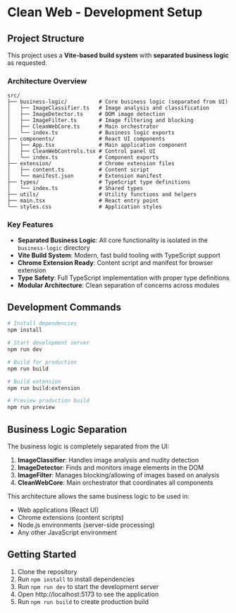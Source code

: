 # Clean Web - Development Setup

## Project Structure

This project uses a **Vite-based build system** with **separated business logic** as requested.

### Architecture Overview

```
src/
├── business-logic/          # Core business logic (separated from UI)
│   ├── ImageClassifier.ts   # Image analysis and classification
│   ├── ImageDetector.ts     # DOM image detection
│   ├── ImageFilter.ts       # Image filtering and blocking
│   ├── CleanWebCore.ts      # Main orchestrator
│   └── index.ts             # Business logic exports
├── components/              # React UI components
│   ├── App.tsx              # Main application component
│   ├── CleanWebControls.tsx # Control panel UI
│   └── index.ts             # Component exports
├── extension/               # Chrome extension files
│   ├── content.ts           # Content script
│   └── manifest.json        # Extension manifest
├── types/                   # TypeScript type definitions
│   └── index.ts             # Shared types
├── utils/                   # Utility functions and helpers
├── main.tsx                 # React entry point
└── styles.css               # Application styles
```

### Key Features

- **Separated Business Logic**: All core functionality is isolated in the `business-logic` directory
- **Vite Build System**: Modern, fast build tooling with TypeScript support
- **Chrome Extension Ready**: Content script and manifest for browser extension
- **Type Safety**: Full TypeScript implementation with proper type definitions
- **Modular Architecture**: Clean separation of concerns across modules

## Development Commands

```bash
# Install dependencies
npm install

# Start development server
npm run dev

# Build for production
npm run build

# Build extension
npm run build:extension

# Preview production build
npm run preview
```

## Business Logic Separation

The business logic is completely separated from the UI:

1. **ImageClassifier**: Handles image analysis and nudity detection
2. **ImageDetector**: Finds and monitors image elements in the DOM
3. **ImageFilter**: Manages blocking/allowing of images based on analysis
4. **CleanWebCore**: Main orchestrator that coordinates all components

This architecture allows the same business logic to be used in:
- Web applications (React UI)
- Chrome extensions (content scripts)
- Node.js environments (server-side processing)
- Any other JavaScript environment

## Getting Started

1. Clone the repository
2. Run `npm install` to install dependencies
3. Run `npm run dev` to start the development server
4. Open http://localhost:5173 to see the application
5. Run `npm run build` to create production build